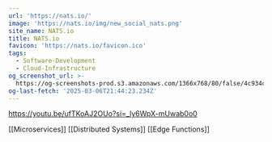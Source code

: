 ```yaml
---
url: 'https://nats.io/'
image: 'https://nats.io/img/new_social_nats.png'
site_name: NATS.io
title: NATS.io
favicon: 'https://nats.io/favicon.ico'
tags:
  - Software-Development
  - Cloud-Infrastructure
og_screenshot_url: >-
  https://og-screenshots-prod.s3.amazonaws.com/1366x768/80/false/4c934c6d1bb53e906aa97d837ab21dbde0695b80871f77e814fe1c771acfefb5.jpeg
og-last-fetch: '2025-03-06T21:44:23.234Z'
---
```


https://youtu.be/ufTKoAJ2OUo?si=_ly6WpX-mUwab0o0

[[Microservices]]
[[Distributed Systems]]
[[Edge Functions]]

